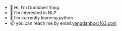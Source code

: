 - 👋 Hi, I’m Dumbbell Yang
- 👀 I’m interested in NLP
- 🌱 I’m currently learning python
- 📫 you can reach me by email:yangdanbo@163.com

<!---
yangdanbo/yangdanbo is a ✨ special ✨ repository because its `README.md` (this file) appears on your GitHub profile.
You can click the Preview link to take a look at your changes.
--->
